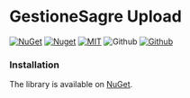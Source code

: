 # GestioneSagre Upload

[![NuGet](https://img.shields.io/nuget/v/GestioneSagre.Upload.svg?logo=nuget&style=for-the-badge)](https://www.nuget.org/packages/GestioneSagre.Upload)
[![Nuget](https://img.shields.io/nuget/dt/GestioneSagre.Upload.svg?logo=nuget&style=for-the-badge)](https://www.nuget.org/packages/GestioneSagre.Upload)
[![MIT](https://img.shields.io/github/license/GestioneSagre/GestioneSagre.Upload?logo=github&style=for-the-badge)](https://github.com/GestioneSagre/GestioneSagre.Upload/blob/master/LICENSE)
![Github](https://img.shields.io/github/last-commit/GestioneSagre/GestioneSagre.Upload?logo=github&style=for-the-badge)
[![Github](https://img.shields.io/github/contributors/GestioneSagre/GestioneSagre.Upload?logo=github&style=for-the-badge)](https://github.com/GestioneSagre/GestioneSagre.Upload/graphs/contributors)


### Installation

The library is available on [NuGet](https://www.nuget.org/packages/GestioneSagre.Upload).
